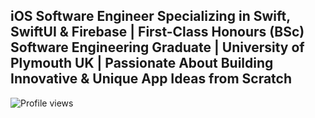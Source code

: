 ## iOS Software Engineer Specializing in Swift, SwiftUI & Firebase | First-Class Honours (BSc) Software Engineering Graduate | University of Plymouth UK | Passionate About Building Innovative & Unique App Ideas from Scratch

![Profile views](https://komarev.com/ghpvc/?username=KDTechniques&style=flat-square)
